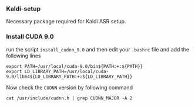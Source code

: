 ### Kaldi-setup
Necessary package required for Kaldi ASR setup.

### Install CUDA 9.0
run the script `install_cudnn_9.0` and then edit your `.bashrc` file and add the following lines
```textmate
export PATH=/usr/local/cuda-9.0/bin${PATH:+:${PATH}}
export LD_LIBRARY_PATH=/usr/local/cuda-9.0/lib64${LD_LIBRARY_PATH:+:${LD_LIBRARY_PATH}}
```
Now check the `CUDNN` version by following command
```shell
cat /usr/include/cudnn.h | grep CUDNN_MAJOR -A 2
```